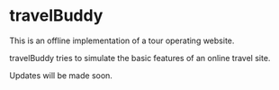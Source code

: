 # travelBuddy

This is an offline implementation of a tour operating website.

travelBuddy tries to simulate the basic features of an online travel site.

Updates will be made soon.
